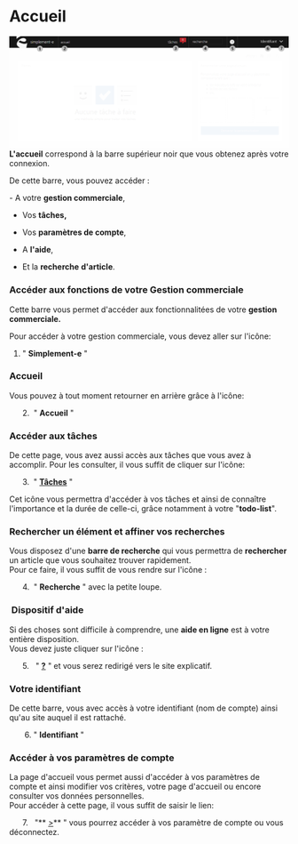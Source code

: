 # Accueil


![index-accueil](images/index-accueil.png)
**L'accueil** correspond à la barre supérieur noir que vous obtenez après votre connexion.

De cette barre, vous pouvez accéder :

- A votre **gestion commerciale**,

- Vos **tâches,**

- Vos **paramètres de compte**,

- A **l'aide**,

- Et la **recherche** **d'article**.

### Accéder aux fonctions de votre Gestion commerciale

Cette barre vous permet d'accéder aux fonctionnalitées de votre **gestion commerciale.**

Pour accéder à votre gestion commerciale, vous devez aller sur l'icône:

1.  " **Simplement-e** "

### Accueil

Vous pouvez à tout moment retourner en arrière grâce à l'icône:

      2.  " **Accueil** "

### Accéder aux tâches

De cette page, vous avez aussi accès aux tâches que vous avez à accomplir. Pour les consulter, il vous suffit de cliquer sur l'icône:

      3.  " [**Tâches**](/fr-fr/office/gestion-commerciale/todolist.html "Tâches") "

Cet icône vous permettra d'accéder à vos tâches et ainsi de connaître l'importance et la durée de celle-ci, grâce notamment à votre "**todo-list**".

### Rechercher un élément et affiner vos recherches

Vous disposez d'une **barre de recherche** qui vous permettra de **rechercher** un article que vous souhaitez trouver rapidement.  
Pour ce faire, il vous suffit de vous rendre sur l'icône :

      4.  " **Recherche** " avec la petite loupe.

###  Dispositif d'aide

Si des choses sont difficile à comprendre, une **aide en ligne** est à votre entière disposition.  
Vous devez juste cliquer sur l'icône :

      5.   " [**?**](/ "Aide") " et vous serez redirigé vers le site explicatif.

### Votre identifiant

De cette barre, vous avec accès à votre identifiant (nom de compte) ainsi qu'au site auquel il est rattaché.

       6. " **Identifiant** "

### Accéder à vos paramètres de compte

La page d'accueil vous permet aussi d'accéder à vos paramètres de compte et ainsi modifier vos critères, votre page d'accueil ou encore consulter vos données personnelles.  
Pour accéder à cette page, il vous suffit de saisir le lien: 

      7.   "** [\>](/fr-fr/office/settings/)** " vous pourrez accéder à vos paramètre de compte ou vous déconnectez.